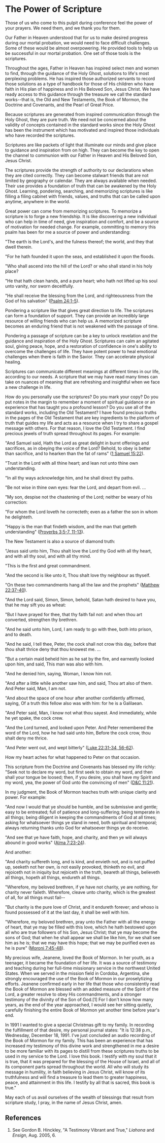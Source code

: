 # The Power of Scripture

Those of us who come to this pulpit during conference feel the power of your
prayers. We need them, and we thank you for them.

Our Father in Heaven understood that for us to make desired progress during
our mortal probation, we would need to face difficult challenges. Some of
these would be almost overpowering. He provided tools to help us be successful
in our mortal probation. One set of those tools is the scriptures.

Throughout the ages, Father in Heaven has inspired select men and women to
find, through the guidance of the Holy Ghost, solutions to life's most
perplexing problems. He has inspired those authorized servants to record those
solutions as a type of handbook for those of His children who have faith in
His plan of happiness and in His Beloved Son, Jesus Christ. We have ready
access to this guidance through the treasure we call the standard works--that
is, the Old and New Testaments, the Book of Mormon, the Doctrine and
Covenants, and the Pearl of Great Price.

Because scriptures are generated from inspired communication through the Holy
Ghost, they are pure truth. We need not be concerned about the validity of
concepts contained in the standard works since the Holy Ghost has been the
instrument which has motivated and inspired those individuals who have
recorded the scriptures.

Scriptures are like packets of light that illuminate our minds and give place
to guidance and inspiration from on high. They can become the key to open the
channel to communion with our Father in Heaven and His Beloved Son, Jesus
Christ.

The scriptures provide the strength of authority to our declarations when they
are cited correctly. They can become stalwart friends that are not limited by
geography or calendar. They are always available when needed. Their use
provides a foundation of truth that can be awakened by the Holy Ghost.
Learning, pondering, searching, and memorizing scriptures is like filling a
filing cabinet with friends, values, and truths that can be called upon
anytime, anywhere in the world.

Great power can come from memorizing scriptures. To memorize a scripture is to
forge a new friendship. It is like discovering a new individual who can help
in time of need, give inspiration and comfort, and be a source of motivation
for needed change. For example, committing to memory this psalm has been for
me a source of power and understanding:

"The earth is the Lord's, and the fulness thereof; the world, and they that
dwell therein.

"For he hath founded it upon the seas, and established it upon the floods.

"Who shall ascend into the hill of the Lord? or who shall stand in his holy
place?

"He that hath clean hands, and a pure heart; who hath not lifted up his soul
unto vanity, nor sworn deceitfully.

"He shall receive the blessing from the Lord, and righteousness from the God
of his salvation" ([Psalm 24:1-5](/scriptures/ot/ps/24.1-5?lang=eng#0)).

Pondering a scripture like that gives great direction to life. The scriptures
can form a foundation of support. They can provide an incredibly large
resource of willing friends who can help us. A memorized scripture becomes an
enduring friend that is not weakened with the passage of time.

Pondering a passage of scripture can be a key to unlock revelation and the
guidance and inspiration of the Holy Ghost. Scriptures can calm an agitated
soul, giving peace, hope, and a restoration of confidence in one's ability to
overcome the challenges of life. They have potent power to heal emotional
challenges when there is faith in the Savior. They can accelerate physical
healing.

Scriptures can communicate different meanings at different times in our life,
according to our needs. A scripture that we may have read many times can take
on nuances of meaning that are refreshing and insightful when we face a new
challenge in life.

How do you personally use the scriptures? Do you mark your copy? Do you put
notes in the margin to remember a moment of spiritual guidance or an
experience that has taught you a profound lesson? Do you use all of the
standard works, including the Old Testament? I have found precious truths in
the pages of the Old Testament that are key ingredients to the platform of
truth that guides my life and acts as a resource when I try to share a gospel
message with others. For that reason, I love the Old Testament. I find
precious jewels of truth spread throughout its pages. For example:

"And Samuel said, Hath the Lord as great delight in burnt offerings and
sacrifices, as in obeying the voice of the Lord? Behold, to obey is better
than sacrifice, and to hearken than the fat of rams" ([1 Samuel
15:22](/scriptures/ot/1-sam/15.22?lang=eng#21)).

"Trust in the Lord with all thine heart; and lean not unto thine own
understanding.

"In all thy ways acknowledge him, and he shall direct thy paths.

"Be not wise in thine own eyes: fear the Lord, and depart from evil. ...

"My son, despise not the chastening of the Lord; neither be weary of his
correction:

"For whom the Lord loveth he correcteth; even as a father the son in whom he
delighteth.

"Happy is the man that findeth wisdom, and the man that getteth understanding"
([Proverbs 3:5-7, 11-13](/scriptures/ot/prov/3.5-7,11-13?lang=eng#4)).

The New Testament is also a source of diamond truth:

"Jesus said unto him, Thou shalt love the Lord thy God with all thy heart, and
with all thy soul, and with all thy mind.

"This is the first and great commandment.

"And the second is like unto it, Thou shalt love thy neighbour as thyself.

"On these two commandments hang all the law and the prophets" ([Matthew
22:37-40](/scriptures/nt/matt/22.37-40?lang=eng#36)).

"And the Lord said, Simon, Simon, behold, Satan hath desired to have you, that
he may sift you as wheat:

"But I have prayed for thee, that thy faith fail not: and when thou art
converted, strengthen thy brethren.

"And he said unto him, Lord, I am ready to go with thee, both into prison, and
to death.

"And he said, I tell thee, Peter, the cock shall not crow this day, before
that thou shalt thrice deny that thou knowest me. ...

"But a certain maid beheld him as he sat by the fire, and earnestly looked
upon him, and said, This man was also with him.

"And he denied him, saying, Woman, I know him not.

"And after a little while another saw him, and said, Thou art also of them.
And Peter said, Man, I am not.

"And about the space of one hour after another confidently affirmed, saying,
Of a truth this fellow also was with him: for he is a Galilaean.

"And Peter said, Man, I know not what thou sayest. And immediately, while he
yet spake, the cock crew.

"And the Lord turned, and looked upon Peter. And Peter remembered the word of
the Lord, how he had said unto him, Before the cock crow, thou shalt deny me
thrice.

"And Peter went out, and wept bitterly" ([Luke 22:31-34,
56-62](/scriptures/nt/luke/22.31-34,56-62?lang=eng#30)).

How my heart aches for what happened to Peter on that occasion.

This scripture from the Doctrine and Covenants has blessed my life richly:
"Seek not to declare my word, but first seek to obtain my word, and then shall
your tongue be loosed; then, if you desire, you shall have my Spirit and my
word, yea, the power of God unto the convincing of men" ([D&amp;C
11:21](/scriptures/dc-testament/dc/11.21?lang=eng#20)).

In my judgment, the Book of Mormon teaches truth with unique clarity and
power. For example:

"And now I would that ye should be humble, and be submissive and gentle; easy
to be entreated; full of patience and long-suffering; being temperate in all
things; being diligent in keeping the commandments of God at all times; asking
for whatsoever things ye stand in need, both spiritual and temporal; always
returning thanks unto God for whatsoever things ye do receive.

"And see that ye have faith, hope, and charity, and then ye will always abound
in good works" ([Alma 7:23-24](/scriptures/bofm/alma/7.23-24?lang=eng#22)).

And another:

"And charity suffereth long, and is kind, and envieth not, and is not puffed
up, seeketh not her own, is not easily provoked, thinketh no evil, and
rejoiceth not in iniquity but rejoiceth in the truth, beareth all things,
believeth all things, hopeth all things, endureth all things.

"Wherefore, my beloved brethren, if ye have not charity, ye are nothing, for
charity never faileth. Wherefore, cleave unto charity, which is the greatest
of all, for all things must fail--

"But charity is the pure love of Christ, and it endureth forever; and whoso is
found possessed of it at the last day, it shall be well with him.

"Wherefore, my beloved brethren, pray unto the Father with all the energy of
heart, that ye may be filled with this love, which he hath bestowed upon all
who are true followers of his Son, Jesus Christ; that ye may become the sons
of God; that when he shall appear we shall be like him, for we shall see him
as he is; that we may have this hope; that we may be purified even as he is
pure" ([Moroni 7:45-48](/scriptures/bofm/moro/7.45-48?lang=eng#44)).

My precious wife, Jeanene, loved the Book of Mormon. In her youth, as a
teenager, it became the foundation of her life. It was a source of testimony
and teaching during her full-time missionary service in the northwest United
States. When we served in the mission field in Cordoba, Argentina, she
strongly encouraged the use of the Book of Mormon in our proselytizing
efforts. Jeanene confirmed early in her life that those who consistently read
the Book of Mormon are blessed with an added measure of the Spirit of the
Lord, a greater resolve to obey His commandments, and a stronger testimony of
the divinity of the Son of God.[1] For I don't know how many years, as the end
of the year approached, I would see her sitting quietly, carefully finishing
the entire Book of Mormon yet another time before year's end.

In 1991 I wanted to give a special Christmas gift to my family. In recording
the fulfillment of that desire, my personal journal states: "It is 12:38 p.m.,
Wednesday, December 18, 1991. I've just concluded an audio recording of the
Book of Mormon for my family. This has been an experience that has increased
my testimony of this divine work and strengthened in me a desire to be more
familiar with its pages to distill from these scriptures truths to be used in
my service to the Lord. I love this book. I testify with my soul that it is
true, that it was prepared for the blessing of the House of Israel, and all of
its component parts spread throughout the world. All who will study its
message in humility, in faith believing in Jesus Christ, will know of its
truthfulness and will find a treasure to lead them to greater happiness,
peace, and attainment in this life. I testify by all that is sacred, this book
is true."

May each of us avail ourselves of the wealth of blessings that result from
scripture study, I pray, in the name of Jesus Christ, amen.

## References

  1. See Gordon B. Hinckley, "A Testimony Vibrant and True," _Liahona_ and _Ensign,_ Aug. 2005, 6.

